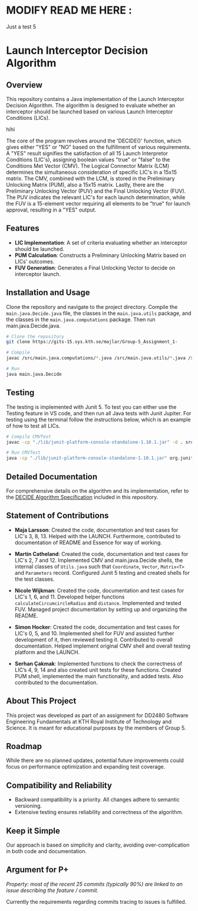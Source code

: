 # MODIFY READ ME HERE :
Just a test 5

# Launch Interceptor Decision Algorithm

## Overview
This repository contains a Java implementation of the Launch Interceptor Decision Algorithm. The algorithm is designed to evaluate whether an interceptor should be launched based on various Launch Interceptor Conditions (LICs).

hihi

The core of the program revolves around the 'DECIDE()' function, which gives either "YES" or "NO" based on the fulfillment of various requirements. A "YES" result signifies the satisfaction of all 15 Launch Interpretor Conditions (LIC's), assigning boolean values "true" or "false" to the Conditions Met Vector (CMV). The Logical Connector Matrix (LCM) determines the simultaneous consideration of specific LIC's in a 15x15 matrix. The CMV, combined with the LCM, is stored in the Preliminary Unlocking Matrix (PUM), also a 15x15 matrix. Lastly, there are the Preliminary Unlocking Vector (PUV) and the Final Unlocking Vector (FUV). The PUV indicates the relevant LIC's for each launch determination, while the FUV is a 15-element vector requiring all elements to be "true" for launch approval, resulting in a "YES" output.

## Features
- **LIC Implementation**: A set of criteria evaluating whether an interceptor should be launched.
- **PUM Calculation**: Constructs a Preliminary Unlocking Matrix based on LICs' outcomes.
- **FUV Generation**: Generates a Final Unlocking Vector to decide on interceptor launch.

## Installation and Usage
Clone the repository and navigate to the project directory. Compile the `main.java.Decide.java` file, the classes in the `main.java.utils` package, and the classes in the `main.java.computations` package. Then run main.java.Decide.java.

```bash
# Clone the repository
git clone https://gits-15.sys.kth.se/majlar/Group-5_Assignment_1-

# Compile
javac /src/main.java.computations/*.java /src/main.java.utils/*.java /src/main.java.Decide.java

# Run
java main.java.Decide

```

## Testing 
The testing is implemented with Junit 5. To test you can either use the Testing feature in VS code, and then run all Java tests with Junit Jupiter. For testing using the terminal follow the instructions below, which is an example of how to test all LICs.

```bash
# Compile CMVTest 
javac -cp "./lib/junit-platform-console-standalone-1.10.1.jar" -d . src/main.java.utils/*.java src/main.java.computations/*.java src/main.java.Decide.java   

# Run CMVTest
java -cp "./lib/junit-platform-console-standalone-1.10.1.jar" org.junit.platform.console.ConsoleLauncher --class-path . --select-class tests.java.computations.CMVTest 
```

## Detailed Documentation
For comprehensive details on the algorithm and its implementation, refer to the [DECIDE Algorithm Specification](docs/decide.pdf) included in this repository.

## Statement of Contributions

- **Maja Larsson**: Created the code, documentation and test cases for LIC's 3, 8, 13. Helped with the LAUNCH. Furthermore, contributed to documentation of README and Essence for way of working. 

- **Martin Catheland**: Created the code, documentation and test cases for LIC's 2, 7 and 12. Implemented CMV and  main.java.Decide  shells, the internal classes of  `Utils.java` such that `Coordinate`, `Vector`, `Matrix<T>`  and `Parameters` record. Configured Junit 5 testing and created shells for the test classes. 

- **Nicole Wijkman**: Created the code, documentation and test cases for LIC's 1, 6, and 11. Developed helper functions `calculateCircumcircleRadius` and `distance`. Implemented and tested FUV. Managed project documentation by setting up and organizing the README.

- **Simon Hocker**: Created the code, documentation and test cases for LIC's 0, 5, and 10. Implemented shell for FUV and assisted further development of it, then reviewed testing it. Contributed to overall documentation. Helped implement original CMV shell and overall testing platform and the LAUNCH. 

- **Serhan Çakmak**: Implemented functions to check the correctness of  LIC’s 4, 9, 14 and also created unit tests for these functions. Created PUM shell, implemented the main functionality, and added tests. Also contributed to the documentation.

## About This Project
This project was developed as part of an assignment for DD2480 Software Engineering Fundamentals at KTH Royal Institute of Technology and Science. It is meant for educational purposes by the members of Group 5.

## Roadmap
While there are no planned updates, potential future improvements could focus on performance optimization and expanding test coverage.

## Compatibility and Reliability
- Backward compatibility is a priority. All changes adhere to semantic versioning.
- Extensive testing ensures reliability and correctness of the algorithm.

## Keep it Simple
Our approach is based on simplicity and clarity, avoiding over-complication in both code and documentation.

## Argument for P+
*Property: most of the recent 25 commits (typically 90%) are linked to an issue describing the feature / commit.*

Currently the requirements regarding commits tracing to issues is fulfilled.
